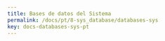 ```yaml
---
title: Bases de datos del Sistema
permalink: /docs/pt/8-sys_database/databases-sys
key: docs-databases-sys-pt
---
```

